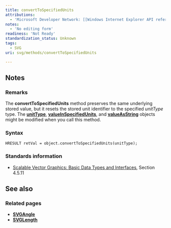 ```yaml
---
title: convertToSpecifiedUnits
attributions:
  - 'Microsoft Developer Network: [[Windows Internet Explorer API reference](http://msdn.microsoft.com/en-us/library/ie/hh828809%28v=vs.85%29.aspx) Article]'
notes:
  - 'No editing form'
readiness: 'Not Ready'
standardization_status: Unknown
tags:
  - SVG
uri: svg/methods/convertToSpecifiedUnits

---
```

## Notes

### Remarks

The **convertToSpecifiedUnits** method preserves the same underlying stored value, but it resets the stored unit identifier to the specified *unitType* type. The [**unitType**](/svg/properties/unitType_(SVGLength)), [**valueInSpecifiedUnits**](/svg/properties/valueInSpecifiedUnits), and [**valueAsString**](/svg/properties/valueAsString) objects might be modified when you call this method.

### Syntax

    HRESULT retVal = object.convertToSpecifiedUnits(unitType);

### Standards information

-   [Scalable Vector Graphics: Basic Data Types and Interfaces](http://go.microsoft.com/fwlink/p/?linkid=204732), Section 4.5.11

## See also

### Related pages

-   [**SVGAngle**](/svg/objects/SVGAngle)
-   [**SVGLength**](/svg/objects/SVGLength)
